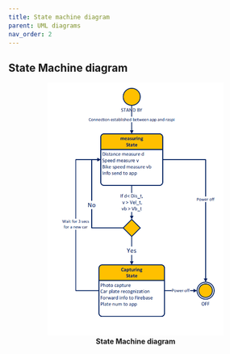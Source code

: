 ```yaml
---
title: State machine diagram
parent: UML diagrams
nav_order: 2
---
```


## State Machine diagram

<p align="center">
  <img height = 500 src="../images/state_machine_diagram.png">
  <br>  
  <b> State Machine diagram</b>    
</p>
<br><br><br />
